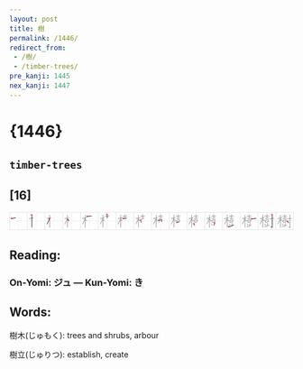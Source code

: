 ```yaml
---
layout: post
title: 樹
permalink: /1446/
redirect_from:
 - /樹/
 - /timber-trees/
pre_kanji: 1445
nex_kanji: 1447
---
```


# {1446}

## `timber-trees`

## [16]

<div class="stroke"><img src="../images/E6A8B9.png" /></div>

## Reading:

### On-Yomi: ジュ &mdash; Kun-Yomi: き

## Words:

樹木(じゅもく): trees and shrubs, arbour

樹立(じゅりつ): establish, create

